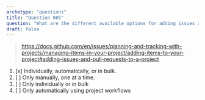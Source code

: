 ```yaml
---
archetype: "questions"
title: "Question 005"
question: "What are the different available options for adding issues and pull requests to a GitHub Project?"
draft: false
---
```



> https://docs.github.com/en/issues/planning-and-tracking-with-projects/managing-items-in-your-project/adding-items-to-your-project#adding-issues-and-pull-requests-to-a-project
1. [x] Individually, automatically, or in bulk.
1. [ ] Only manually, one at a time.
1. [ ] Only individually or in bulk
1. [ ] Only automatically using project workflows
